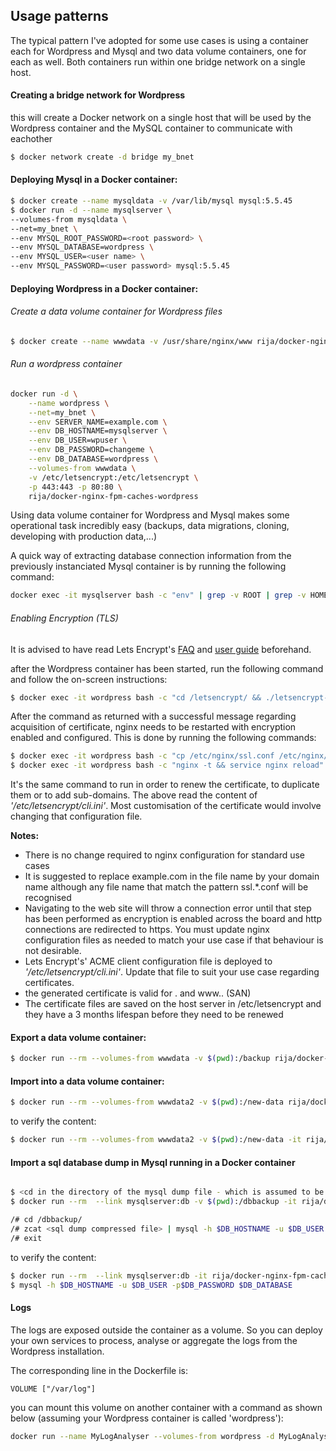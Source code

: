 ## Usage patterns

The typical pattern I've adopted for some use cases is using a container each for Wordpress and Mysql and two data volume containers, one for each as well. Both containers run within one bridge network on a single host.


#### Creating a bridge network for Wordpress

this will create a Docker network on a single host that will be used by the Wordpress container and the MySQL container to communicate with eachother

```bash
$ docker network create -d bridge my_bnet
```

#### Deploying Mysql in a Docker container:

```bash
$ docker create --name mysqldata -v /var/lib/mysql mysql:5.5.45
$ docker run -d --name mysqlserver \
--volumes-from mysqldata \
--net=my_bnet \
--env MYSQL_ROOT_PASSWORD=<root password> \
--env MYSQL_DATABASE=wordpress \
--env MYSQL_USER=<user name> \
--env MYSQL_PASSWORD=<user password> mysql:5.5.45
```

#### Deploying Wordpress in a Docker container:

###### Create a data volume container for Wordpress files

```bash
$ docker create --name wwwdata -v /usr/share/nginx/www rija/docker-nginx-fpm-caches-wordpress
```

###### Run a wordpress container
```bash
docker run -d \
	--name wordpress \
	--net=my_bnet \
	--env SERVER_NAME=example.com \
	--env DB_HOSTNAME=mysqlserver \
	--env DB_USER=wpuser \
	--env DB_PASSWORD=changeme \
	--env DB_DATABASE=wordpress \
	--volumes-from wwwdata \
	-v /etc/letsencrypt:/etc/letsencrypt \
	-p 443:443 -p 80:80 \
	rija/docker-nginx-fpm-caches-wordpress
```

Using data volume container for Wordpress and Mysql makes some operational task incredibly easy (backups, data migrations, cloning, developing with production data,...)

A quick way of extracting database connection information from the previously instanciated Mysql container is by running the following command:

```bash
docker exec -it mysqlserver bash -c "env" | grep -v ROOT | grep -v HOME | grep -v PWD | grep -v SHLVL | grep -v PATH | grep -v _=| sed "s/^/DB_/"
```

###### Enabling Encryption (TLS)

It is advised to have read Lets Encrypt's [FAQ](https://community.letsencrypt.org/c/docs/) and [user guide](https://letsencrypt.readthedocs.org/en/latest/index.html)  beforehand.

after the Wordpress container has been started, run the following command and follow the on-screen instructions:

```bash
$ docker exec -it wordpress bash -c "cd /letsencrypt/ && ./letsencrypt-auto certonly"
```

After the command as returned with a successful message regarding acquisition of certificate, nginx needs to be restarted with encryption enabled and configured. This is done by running the following commands:

```bash
$ docker exec -it wordpress bash -c "cp /etc/nginx/ssl.conf /etc/nginx/ssl.example.com.conf"
$ docker exec -it wordpress bash -c "nginx -t && service nginx reload"
```
It's the same command to run in order to renew the certificate, to duplicate them or to add sub-domains. The above read the content of *'/etc/letsencrypt/cli.ini'*. Most customisation of the certificate would involve changing that configuration file.

**Notes:**
 * There is no change required to nginx configuration for standard use cases
 * It is suggested to replace example.com in the file name by your domain name although any file name that match the pattern ssl.*.conf will be recognised
 * Navigating to the web site will throw a connection error until that step has been performed as encryption is enabled across the board and http connections are redirected to https. You must update nginx configuration files as needed to match your use case if that behaviour is not desirable.
 * Lets Encrypt's' ACME client configuration file is deployed to *'/etc/letsencrypt/cli.ini'*. Update that file to suit your use case regarding certificates.
 * the generated certificate is valid for <domain>.<tld> and www.<domain>.<tld> (SAN)
 * The certificate files are saved on the host server in /etc/letsencrypt and they have a 3 months lifespan before they need to be renewed


#### Export a data volume container:

```bash
$ docker run --rm --volumes-from wwwdata -v $(pwd):/backup rija/docker-nginx-fpm-caches-wordpress tar -cvz  -f /backup/wwwdata.tar.gz /usr/share/nginx/www

```
#### Import into a data volume container:

```bash
$ docker run --rm --volumes-from wwwdata2 -v $(pwd):/new-data rija/docker-nginx-fpm-caches-wordpress bash -c 'cd / && tar xzvf /new-data/wwwdata.tar.gz'
```

to verify the content:

```bash
$ docker run --rm --volumes-from wwwdata2 -v $(pwd):/new-data -it rija/docker-nginx-fpm-caches-wordpress bash
```


#### Import a sql database dump in Mysql running in a Docker container

```bash

$ <cd in the directory of the mysql dump file - which is assumed to be a *.sql.gz compressed file here >
$ docker run --rm  --link mysqlserver:db -v $(pwd):/dbbackup -it rija/docker-nginx-fpm-caches-wordpress bash

/# cd /dbbackup/
/# zcat <sql dump compressed file> | mysql -h $DB_HOSTNAME -u $DB_USER -p$DB_PASSWORD $DB_DATABASE
/# exit
```

to verify the content:

```bash
$ docker run --rm  --link mysqlserver:db -it rija/docker-nginx-fpm-caches-wordpress bash
$ mysql -h $DB_HOSTNAME -u $DB_USER -p$DB_PASSWORD $DB_DATABASE
```

#### Logs

The logs are exposed outside the container as a volume. 
So you can deploy your own services to process, analyse or aggregate the logs from the Wordpress installation.

The corresponding line in the Dockerfile is: 

```
VOLUME ["/var/log"]
```

you can mount this volume on another container with a command as shown below (assuming your Wordpress container is called 'wordpress'):

```bash
docker run --name MyLogAnalyser --volumes-from wordpress -d MyLogAnalyserImage
```

